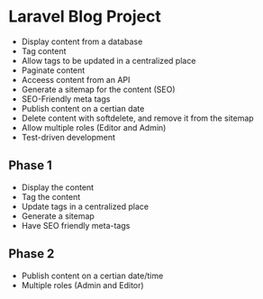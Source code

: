 # Laravel Blog Project
- Display content from a database
- Tag content
- Allow tags to be updated in a centralized place
- Paginate content
- Acceess content from an API
- Generate a sitemap for the content (SEO)
- SEO-Friendly meta tags
- Publish content on a certian date
- Delete content with softdelete, and remove it from the sitemap
- Allow multiple roles (Editor and Admin)
- Test-driven development

## Phase 1
- Display the content
- Tag the content
- Update tags in a centralized place
- Generate a sitemap
- Have SEO friendly meta-tags

## Phase 2
- Publish content on a certian date/time
- Multiple roles (Admin and Editor)
